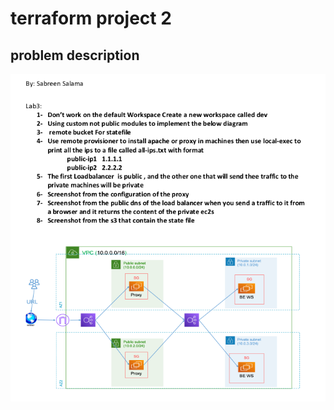 # terraform project 2

## problem description

![Alt text](./photos/problem-description.png?raw=true "Title")
